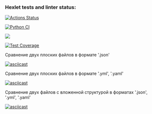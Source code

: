 ### Hexlet tests and linter status:
[![Actions Status](https://github.com/TarakanovAndrey/python-project-50/workflows/hexlet-check/badge.svg)](https://github.com/TarakanovAndrey/python-project-50/actions)  

[![Python CI](https://github.com/TarakanovAndrey/python-project-50/actions/workflows/tarakanov-check.yml/badge.svg)](https://github.com/TarakanovAndrey/python-project-50/actions/workflows/tarakanov-check.yml)  

<a href="https://codeclimate.com/github/TarakanovAndrey/python-project-50/maintainability"><img src="https://api.codeclimate.com/v1/badges/16787555bd5efca240e9/maintainability" /></a>  

[![Test Coverage](https://api.codeclimate.com/v1/badges/16787555bd5efca240e9/test_coverage)](https://codeclimate.com/github/TarakanovAndrey/python-project-50/test_coverage)  

Сравнение двух плоских файлов в формате '.json'  

[![asciicast](https://asciinema.org/a/XGd8a8OQ9crni2Ky6SE2vxh6D.svg)](https://asciinema.org/a/XGd8a8OQ9crni2Ky6SE2vxh6D)  

Сравнение двух плоских файлов в формате '.yml', '.yaml'  

[![asciicast](https://asciinema.org/a/lkXGwtCEjuoQpyZjoY5Jgxjyg.svg)](https://asciinema.org/a/lkXGwtCEjuoQpyZjoY5Jgxjyg)  

Сравнение двух файлов с вложенной структурой в форматах '.json', '.yml', '.yaml'  

[![asciicast](https://asciinema.org/a/7kUlTgQpqZADGP1QWF0AAHDGF.svg)](https://asciinema.org/a/7kUlTgQpqZADGP1QWF0AAHDGF)  
